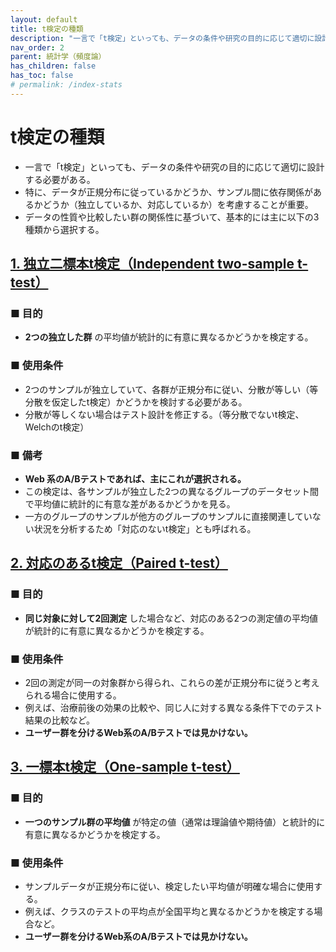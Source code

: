 ```yaml
---
layout: default
title: t検定の種類
description: "一言で「t検定」といっても、データの条件や研究の目的に応じて適切に設計する必要がある。特に、データが正規分布に従っているかどうか、サンプル間に依存関係があるかどうか（独立しているか、対応しているか）を考慮することが重要。データの性質や比較したい群の関係性に基づいて、基本的には主に以下の3種類から選択する。"
nav_order: 2
parent: 統計学（頻度論）
has_children: false
has_toc: false
# permalink: /index-stats
---
```


# t検定の種類

+ 一言で「t検定」といっても、データの条件や研究の目的に応じて適切に設計する必要がある。
+ 特に、データが正規分布に従っているかどうか、サンプル間に依存関係があるかどうか（独立しているか、対応しているか）を考慮することが重要。
+ データの性質や比較したい群の関係性に基づいて、基本的には主に以下の3種類から選択する。

## <u>1. 独立二標本t検定（Independent two-sample t-test）</u>

### ■ 目的

+ **2つの独立した群** の平均値が統計的に有意に異なるかどうかを検定する。

### ■ 使用条件

+ 2つのサンプルが独立していて、各群が正規分布に従い、分散が等しい（等分散を仮定したt検定）かどうかを検討する必要がある。
+ 分散が等しくない場合はテスト設計を修正する。（等分散でないt検定、Welchのt検定）

### ■ 備考

+ **Web 系のA/Bテストであれば、主にこれが選択される。**
+ この検定は、各サンプルが独立した2つの異なるグループのデータセット間で平均値に統計的に有意な差があるかどうかを見る。
+ 一方のグループのサンプルが他方のグループのサンプルに直接関連していない状況を分析するため「対応のないt検定」とも呼ばれる。

## <u>2. 対応のあるt検定（Paired t-test）</u>

### ■ 目的

+ **同じ対象に対して2回測定** した場合など、対応のある2つの測定値の平均値が統計的に有意に異なるかどうかを検定する。

### ■ 使用条件

+ 2回の測定が同一の対象群から得られ、これらの差が正規分布に従うと考えられる場合に使用する。
+ 例えば、治療前後の効果の比較や、同じ人に対する異なる条件下でのテスト結果の比較など。
+ **ユーザー群を分けるWeb系のA/Bテストでは見かけない。**

## <u>3. 一標本t検定（One-sample t-test）</u>

### ■ 目的

+ **一つのサンプル群の平均値** が特定の値（通常は理論値や期待値）と統計的に有意に異なるかどうかを検定する。

### ■ 使用条件

+ サンプルデータが正規分布に従い、検定したい平均値が明確な場合に使用する。
+ 例えば、クラスのテストの平均点が全国平均と異なるかどうかを検定する場合など。
+ **ユーザー群を分けるWeb系のA/Bテストでは見かけない。**

